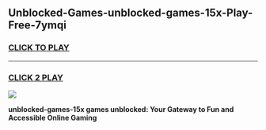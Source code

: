 
## Unblocked-Games-unblocked-games-15x-Play-Free-7ymqi
<h3>
<a href="https://premium76.site?title=unblocked-games-15x&ref=21A">CLICK TO PLAY</a></h3>
<hr>

<h3>
<a href="https://premium76.site?title=unblocked-games-15x&ref=21A">CLICK 2 PLAY</a>
  
</h3>

<a href="https://premium76.site?title=unblocked-games-15x&ref=21A"><img src="https://clearcache.store/games.png"></a>


**unblocked-games-15x games unblocked: Your Gateway to Fun and Accessible Online Gaming**

